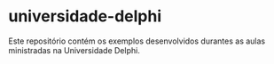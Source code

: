 # universidade-delphi
Este repositório contém os exemplos desenvolvidos durantes as aulas ministradas na Universidade Delphi.
